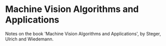 # Machine Vision Algorithms and Applications
Notes on the book 'Machine Vision Algorithms and Applications', by Steger, Ulrich and Wiedemann.
